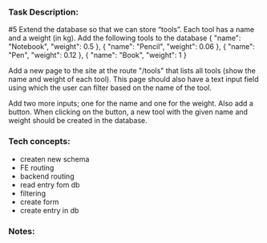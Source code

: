 ### Task Description:

#5
Extend the database so that we can store “tools”. Each tool has a name and a weight (in kg). Add the following tools to the database
{ "name": "Notebook", "weight": 0.5 },
{ "name": "Pencil", "weight": 0.06 },
{ "name": "Pen", "weight": 0.12 },
{ "name": "Book", "weight": 1 }

Add a new page to the site at the route "/tools" that lists all tools (show the name and weight of each tool). This page should also have a text input field using which the user can filter based on the name of the tool.

Add two more inputs; one for the name and one for the weight. Also add a button. When clicking on the button, a new tool with the given name and weight should be created in the database.

### Tech concepts:

- createn new schema
- FE routing
- backend routing
- read entry fom db
- filtering
- create form
- create entry in db

### Notes:
